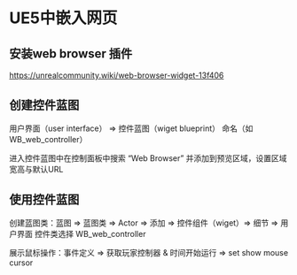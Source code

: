 # UE5中嵌入网页

## 安装web browser 插件
https://unrealcommunity.wiki/web-browser-widget-13f406

## 创建控件蓝图

用户界面（user interface） => 控件蓝图（wiget blueprint） 命名（如WB_web_controller）

进入控件蓝图中在控制面板中搜索 “Web Browser” 并添加到预览区域，设置区域宽高与默认URL

## 使用控件蓝图

创建蓝图类：蓝图 => 蓝图类 => Actor => 添加 => 控件组件（wiget）=> 细节 => 用户界面 控件类选择 WB_web_controller

展示鼠标操作：事件定义 => 获取玩家控制器 & 时间开始运行 => set show mouse cursor
